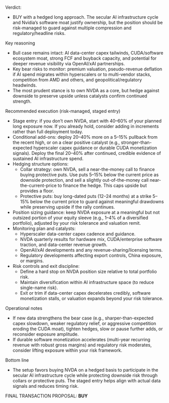 Verdict:
- BUY with a hedged long approach. The secular AI infrastructure cycle and Nvidia’s software moat justify ownership, but the position should be risk-managed to guard against multiple compression and regulatory/headline risks.

Key reasoning
- Bull case remains intact: AI data-center capex tailwinds, CUDA/software ecosystem moat, strong FCF and buyback capacity, and potential for deeper revenue visibility via OpenAI/xAI partnerships.
- Key bear risks to monitor: premium valuation, pseudo-revenue deflation if AI spend migrates within hyperscalers or to multi-vendor stacks, competition from AMD and others, and geopolitical/regulatory headwinds.
- The most prudent stance is to own NVDA as a core, but hedge against downside to preserve upside unless catalysts confirm continued strength.

Recommended execution (risk-managed, staged entry)
- Stage entry: if you don’t own NVDA, start with 40–60% of your planned long exposure now. If you already hold, consider adding in increments rather than full deployment today.
- Conditional add-ons: deploy 20–40% more on a 5–15% pullback from the recent high, or on a clear positive catalyst (e.g., stronger-than-expected hyperscaler capex guidance or durable CUDA monetization signals). Deploy the final 20–40% after continued, credible evidence of sustained AI infrastructure spend.
- Hedging structure options:
  - Collar strategy: own NVDA, sell a near-the-money call to finance buying protective puts. Use puts 5–15% below the current price as downside protection, and sell a slightly out-of-the-money call near-the-current-price to finance the hedge. This caps upside but provides a floor.
  - Protective puts: buy long-dated puts (12–24 months) at a strike 5–15% below the current price to guard against meaningful drawdowns while preserving upside if the rally continues.
- Position sizing guidance: keep NVDA exposure at a meaningful but not outsized portion of your equity sleeve (e.g., 1–4% of a diversified portfolio), adjusted by your risk tolerance and valuation remit.
- Monitoring plan and catalysts:
  - Hyperscaler data-center capex cadence and guidance.
  - NVDA quarterly results for hardware mix, CUDA/enterprise software traction, and data-center revenue growth.
  - OpenAI/xAI developments and any revenue-sharing/licensing terms.
  - Regulatory developments affecting export controls, China exposure, or margins.
- Risk controls and exit discipline:
  - Define a hard stop on NVDA position size relative to total portfolio risk.
  - Maintain diversification within AI infrastructure space (to reduce single-name risk).
  - Exit or trim if data-center capex decelerates credibly, software monetization stalls, or valuation expands beyond your risk tolerance.

Operational notes
- If new data strengthens the bear case (e.g., sharper-than-expected capex slowdown, weaker regulatory relief, or aggressive competition eroding the CUDA moat), tighten hedges, slow or pause further adds, or reconsider exposure amplitude.
- If durable software monetization accelerates (multi-year recurring revenue with robust gross margins) and regulatory risk moderates, consider lifting exposure within your risk framework.

Bottom line
- The setup favors buying NVDA on a hedged basis to participate in the secular AI infrastructure cycle while protecting downside risk through collars or protective puts. The staged entry helps align with actual data signals and reduces timing risk.

FINAL TRANSACTION PROPOSAL: **BUY**